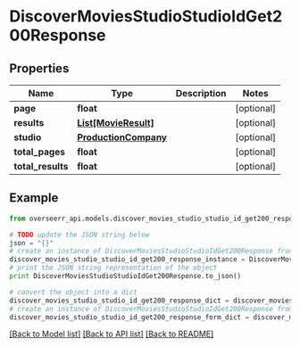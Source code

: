 # DiscoverMoviesStudioStudioIdGet200Response


## Properties
Name | Type | Description | Notes
------------ | ------------- | ------------- | -------------
**page** | **float** |  | [optional] 
**results** | [**List[MovieResult]**](MovieResult.md) |  | [optional] 
**studio** | [**ProductionCompany**](ProductionCompany.md) |  | [optional] 
**total_pages** | **float** |  | [optional] 
**total_results** | **float** |  | [optional] 

## Example

```python
from overseerr_api.models.discover_movies_studio_studio_id_get200_response import DiscoverMoviesStudioStudioIdGet200Response

# TODO update the JSON string below
json = "{}"
# create an instance of DiscoverMoviesStudioStudioIdGet200Response from a JSON string
discover_movies_studio_studio_id_get200_response_instance = DiscoverMoviesStudioStudioIdGet200Response.from_json(json)
# print the JSON string representation of the object
print DiscoverMoviesStudioStudioIdGet200Response.to_json()

# convert the object into a dict
discover_movies_studio_studio_id_get200_response_dict = discover_movies_studio_studio_id_get200_response_instance.to_dict()
# create an instance of DiscoverMoviesStudioStudioIdGet200Response from a dict
discover_movies_studio_studio_id_get200_response_form_dict = discover_movies_studio_studio_id_get200_response.from_dict(discover_movies_studio_studio_id_get200_response_dict)
```
[[Back to Model list]](../README.md#documentation-for-models) [[Back to API list]](../README.md#documentation-for-api-endpoints) [[Back to README]](../README.md)


